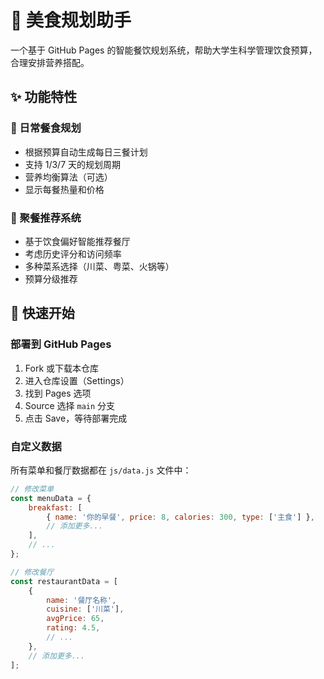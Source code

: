 # 🍜 美食规划助手

一个基于 GitHub Pages 的智能餐饮规划系统，帮助大学生科学管理饮食预算，合理安排营养搭配。

## ✨ 功能特性

### 📅 日常餐食规划
- 根据预算自动生成每日三餐计划
- 支持 1/3/7 天的规划周期
- 营养均衡算法（可选）
- 显示每餐热量和价格

### 👥 聚餐推荐系统
- 基于饮食偏好智能推荐餐厅
- 考虑历史评分和访问频率
- 多种菜系选择（川菜、粤菜、火锅等）
- 预算分级推荐

## 🚀 快速开始

### 部署到 GitHub Pages

1. Fork 或下载本仓库
2. 进入仓库设置（Settings）
3. 找到 Pages 选项
4. Source 选择 `main` 分支
5. 点击 Save，等待部署完成

### 自定义数据

所有菜单和餐厅数据都在 `js/data.js` 文件中：

```javascript
// 修改菜单
const menuData = {
    breakfast: [
        { name: '你的早餐', price: 8, calories: 300, type: ['主食'] },
        // 添加更多...
    ],
    // ...
};

// 修改餐厅
const restaurantData = [
    {
        name: '餐厅名称',
        cuisine: ['川菜'],
        avgPrice: 65,
        rating: 4.5,
        // ...
    },
    // 添加更多...
];
